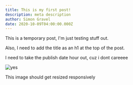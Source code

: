 ```yaml
---
title: This is my first post!
description: meta description
author: Simon Gravel
date: 2020-10-09T04:00:00.000Z
---
```


This is a temporary post, I'm just testing stuff out.

Also, I need to add the title as an h1 at the top of the post.

I need to take the publish date hour out, cuz i dont careeee

![yes](/img/img_0292.webp "test")

This image should get resized responsively
